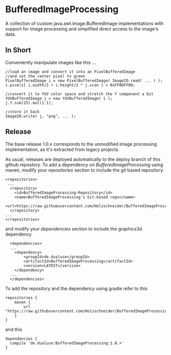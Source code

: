 # BufferedImageProcessing
A collection of custom java.awt.image.BufferedImage implementations with support for image processing and simplified direct access to the image's data.

In Short
--------

Conveniently manipulate images like this ...


	//load an image and convert it into an PixelBufferedImage
	//and set the center pixel to green
	PixelBufferedImage i = new PixelBufferedImage( ImageIO.read( ... ) );
	i.pixels[ i.width/2 + i.height/2 * j.scan ] = 0xFF00FF00; 
	
	//convert it to YUV color space and stretch the Y component a bit
	YUVBufferedImage j = new YUVBufferedImage( i );
	j.Y.sub(25).mul(1.1);
	
	//store it back
	ImageIO.write( j, "png", ... );


Release
-------

The base release 1.0.x corresponds to the unmodified image processing implementation, as it's extracted from legacy projects.


As usual, releases are deployed automatically to the deploy branch of this github repostory. 
To add a dependency on *BufferedImageProcessing* using maven, modify your *repositories* section to include the git based repository.

	<repositories>
	 ...
	  <repository>
	    <id>BufferedImageProcessing-Repository</id>
	    <name>BufferedImageProcessing's Git-based repo</name>
	    <url>https://raw.githubusercontent.com/Holzschneider/BufferedImageProcessing/deploy/</url>
	  </repository>
	...
	</repositories>
	
and modify your *dependencies* section to include the graphics3d dependency
 
	  <dependencies>
	  ...
	  	<dependency>
	  		<groupId>de.dualuse</groupId>
	  		<artifactId>BufferedImageProcessing</artifactId>
	  		<version>LATEST</version>
	  	</dependency>
	  ...
	  </dependencies>


To add the repository and the dependency using gradle refer to this

	repositories {
	    maven {
	        url "https://raw.githubusercontent.com/Holzschneider/BufferedImageProcessing/deploy/"
	    }
	}

and this

	dependencies {
	  compile 'de.dualuse:BufferedImageProcessing:1.0.+'
	}

